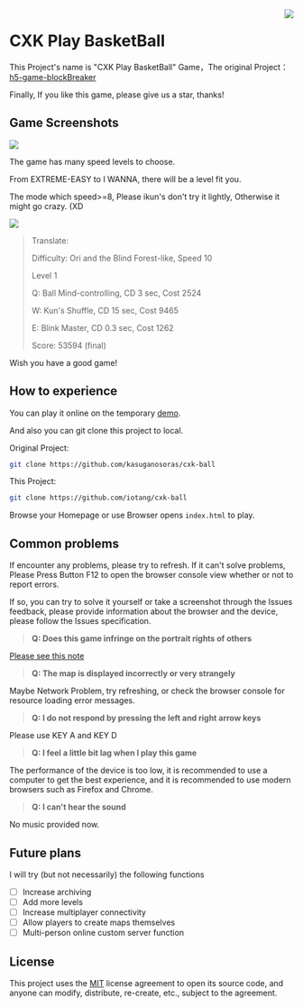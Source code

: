 <img src="https://i.imgur.com/aoB8Er1.png" align=right />

# CXK Play BasketBall

This Project's name is "CXK Play BasketBall" Game，The original Project：[h5-game-blockBreaker](https://github.com/yangyunhe369/h5-game-blockBreaker)

Finally, If you like this game, please give us a star, thanks!

## Game Screenshots

![](https://s2.ax1x.com/2019/06/04/Vtzjuq.png)

The game has many speed levels to choose.

From EXTREME-EASY to I WANNA, there will be a level fit you.

The mode which speed>=8, Please ikun's don't try it lightly, Otherwise it might go crazy. (XD

![](https://s2.ax1x.com/2019/06/04/VN9bCD.gif)

> Translate:
>
> Difficulty: Ori and the Blind Forest-like, Speed 10
>
> Level 1
>
> Q: Ball Mind-controlling, CD 3 sec, Cost 2524
>
> W: Kun's Shuffle, CD 15 sec, Cost 9465
>
> E: Blink Master, CD 0.3 sec, Cost 1262
>
> Score: 53594 (final)

Wish you have a good game!

## How to experience

You can play it online on the temporary [demo](https://sycstudio.com/cxk-ball/).

And also you can git clone this project to local.

Original Project:

```bash
git clone https://github.com/kasuganosoras/cxk-ball
```

This Project:

```bash
git clone https://github.com/iotang/cxk-ball
```

Browse your Homepage or use Browser opens `index.html` to play.

## Common problems

If encounter any problems, please try to refresh. If it can't solve problems, Please Press Button F12 to open the browser console view whether or not to report errors.

If so, you can try to solve it yourself or take a screenshot through the Issues feedback, please provide information about the browser and the device, please follow the Issues specification.

> __Q: Does this game infringe on the portrait rights of others__

[Please see this note](about.md)

> __Q: The map is displayed incorrectly or very strangely__

Maybe Network Problem, try refreshing, or check the browser console for resource loading error messages.

> __Q: I do not respond by pressing the left and right arrow keys__

Please use KEY A and KEY D

> __Q: I feel a little bit lag when I play this game__

The performance of the device is too low, it is recommended to use a computer to get the best experience, and it is recommended to use modern browsers such as Firefox and Chrome.

> __Q: I can't hear the sound__

No music provided now.

## Future plans

I will try (but not necessarily) the following functions

- [ ] Increase archiving
- [ ] Add more levels
- [ ] Increase multiplayer connectivity
- [ ] Allow players to create maps themselves
- [ ] Multi-person online custom server function

## License

This project uses the [MIT](LICENSE) license agreement to open its source code, and anyone can modify, distribute, re-create, etc., subject to the agreement.
